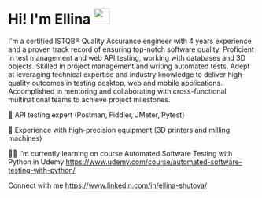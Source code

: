 <html lang="en">
<head>
    <meta charset="UTF-8">
    <meta name="viewport" content="width=device-width, initial-scale=1.0">
</head>
<body>

<div class="header">
    <h1>Hi! I'm Ellina</a> 
    <img src="https://github.com/blackcater/blackcater/raw/main/images/Hi.gif" height="32"/></h1>
</div>

</body>
</html>
  
  
I'm a certified ISTQB® Quality Assurance engineer with 4 years experience and a proven track record of ensuring top-notch software quality. Proficient in test management and web API testing, working with databases and 3D objects. Skilled in project management and writing automated tests. Adept at leveraging technical expertise and industry knowledge to deliver high-quality outcomes in testing desktop, web and mobile applications. Accomplished in mentoring and collaborating with cross-functional multinational teams to achieve project milestones.  
  
🔎 API testing expert (Postman, Fiddler, JMeter, Pytest)  
  
🔬 Experience with high-precision equipment (3D printers and milling machines)  
  
👩‍🎓 I’m currently learning on course Automated Software Testing with Python in Udemy https://www.udemy.com/course/automated-software-testing-with-python/  
  
  
Connect with me https://www.linkedin.com/in/ellina-shutova/  
  
